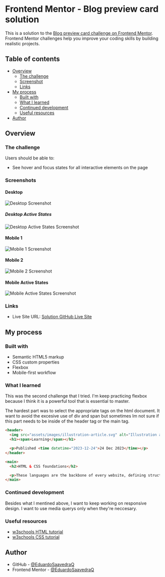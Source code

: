 # Frontend Mentor - Blog preview card solution

This is a solution to the [Blog preview card challenge on Frontend Mentor](https://www.frontendmentor.io/challenges/blog-preview-card-ckPaj01IcS). Frontend Mentor challenges help you improve your coding skills by building realistic projects. 

## Table of contents

- [Overview](#overview)
  - [The challenge](#the-challenge)
  - [Screenshot](#screenshots)
  - [Links](#links)
- [My process](#my-process)
  - [Built with](#built-with)
  - [What I learned](#what-i-learned)
  - [Continued development](#continued-development)
  - [Useful resources](#useful-resources)
- [Author](#author)

## Overview

### The challenge

Users should be able to:

- See hover and focus states for all interactive elements on the page

### Screenshots

#### Desktop

![Desktop Screenshot](./assets/images/screenshots/Desktop.png)

##### Desktop Active States

![Desktop Active States Screenshot](./assets/images/screenshots/Active_states.png)

#### Mobile 1
![Mobile 1 Screenshot](./assets/images/screenshots/Mobile1.png)

#### Mobile 2

![Mobile 2 Screenshot](./assets/images/screenshots/Mobile2.png)

#### Mobile Active States

![Mobile Active States Screenshot](./assets/images/screenshots/Mobile_active_states.png)

### Links

- Live Site URL: [Solution GitHub Live Site](https://eduardosaavedraq.github.io/ESQ_blog-preview-card-main/)

## My process

### Built with

- Semantic HTML5 markup
- CSS custom properties
- Flexbox
- Mobile-first workflow

### What I learned

This was the second challenge that I tried. I'm keep practicing flexbox because I think it is a powerful tool that is essential to
master.

The hardest part was to select the appropriate tags on the html document. It want to avoid the excesive use of div and span but sometimes Im not sure if this part needs to be inside of the header tag or the main tag.

```html
<header>
  <img src="assets/images/illustration-article.svg" alt="Illustration article image header" id="svg-image">
  <h1><span>Learning</span></h1>

  <p>Published <time datetime="2023-12-24">24 Dec 2023</time></p>
</header>

<main>
  <h2>HTML & CSS foundations</h2>

  <p>These languages are the backbone of every website, defining structure, content, and presentation.</p>
</main>
```

### Continued development

Besides what I mentined above, I want to keep working on responsive design. I want to use media querys only when they're neccesary.

### Useful resources

- [w3schools HTML tutorial](https://www.w3schools.com/html/default.asp)
- [w3schools CSS tutorial](https://www.w3schools.com/css/default.asp)

## Author

- GitHub - [@EduardoSaavedraQ](https://github.com/EduardoSaavedraQ)
- Frontend Mentor - [@EduardoSaavedraQ](https://www.frontendmentor.io/profile/EduardoSaavedraQ)